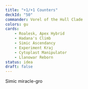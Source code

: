 ```yaml
---
title: "+1/+1 Counters"
deckId: "50"
commander: Vorel of the Hull Clade
colors: gu
cards:
    - Roalesk, Apex Hybrid
    - Hadana's Climb
    - Simic Ascendancy
    - Experiment Kraj
    - Cytoplast Manipulator
    - Llanowar Reborn
status: idea
draft: false
---
```


Simic miracle-gro
